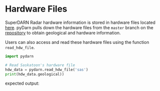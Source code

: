 <!--Copyright (C) SuerDARN Canada, University of Saskatchewan 
Author(s): Marina Schmidt -->
# Hardware Files

SuperDARN Radar hardware information is stored in hardware files located [here](https://github.com/vtsuperdarn/hdw.dat). 
pyDarn pulls down the hardware files from the `master` branch on the [repository](https://github.com/vtsuperdarn/hdw.dat) to obtain geological and hardware information. 

Users can also access and read these hardware files using the function `read_hdw_file`.
``` python 
import pydarn

# Read Saskatoon's hardware file
hdw_data = pydarn.read_hdw_file('sas')
print(hdw_data.geological))
```
expected output: 
``` python 

```


